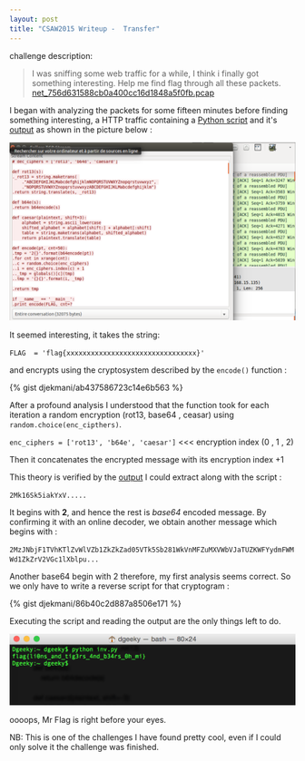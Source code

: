 ```yaml
---
layout: post
title: "CSAW2015 Writeup -  Transfer"
---
```


challenge description:

>I was sniffing some web traffic for a while, I think i finally got something interesting. Help me find flag through all these packets.
 [net_756d631588cb0a400cc16d1848a5f0fb.pcap](https://ctf.isis.poly.edu/static/uploads/9816b472715fa536ab95bf43edc10540/net_756d631588cb0a400cc16d1848a5f0fb.pcap) 


I began with analyzing the packets for some fifteen minutes before finding something interesting, a HTTP traffic containing a [Python script](https://gist.github.com/efd480035c9cf5b98e44) and it's [output](https://gist.github.com/58ecf8683b223da7df4e) as shown in the picture below :








![Alt text](/public/images/csaw-transfer1.png "packets analysis")

It seemed interesting, it takes the string: 

`FLAG  = 'flag{xxxxxxxxxxxxxxxxxxxxxxxxxxxxxxxx}'`


and encrypts using the cryptosystem described by the `encode()` function :

{% gist djekmani/ab437586723c14e6b563 %}

After a profound analysis I understood that the function took for each iteration a random encryption (rot13, base64 , ceasar) using `random.choice(enc_cipthers)`.

`enc_ciphers = ['rot13', 'b64e', 'caesar']`  <<< encryption index (0 , 1 , 2)

Then it concatenates the encrypted message with its encryption index +1

This theory is verified by the [output](https://gist.github.com/58ecf8683b223da7df4e) I could extract along with the script :

`2Mk16Sk5iakYxV.....`

It begins with **2**, and hence the rest is *base64* encoded message. By confirming it with an online decoder, we obtain another message which begins with :


`2MzJNbjF1TVhKTlZvWlVZb1ZkZkZad05VTk5Sb281WkVnMFZuMXVWbVJaTUZKWFYydmFWMWd1ZkZrV2VGc1lXblpu...`

Another base64 begin with 2 therefore, my first analysis seems correct. So we only have to write a reverse script for that cryptogram :

{% gist djekmani/86b40c2d887a8506e171 %}

Executing the script and reading the output are the only things left to do.

![Alt text](/public/images/csaw-transfer2.png "getting the flag")


oooops, Mr Flag is right before your eyes.


NB: This is one of the challenges I have found pretty cool, even if I could only solve it the challenge was finished.



